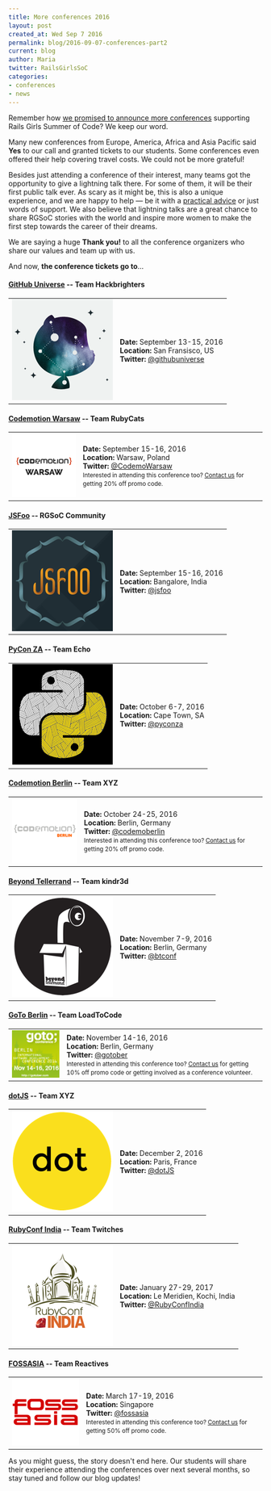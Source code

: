 ```yaml
---
title: More conferences 2016
layout: post
created_at: Wed Sep 7 2016
permalink: blog/2016-09-07-conferences-part2
current: blog
author: Maria
twitter: RailsGirlsSoC
categories:
- conferences
- news
---
```


Remember how [we promised to announce more conferences](/blog/2016-08-10-conferences-part1) supporting Rails Girls Summer of Code? We keep our word.

Many new conferences from Europe, America, Africa and Asia Pacific said **Yes** to our call and granted tickets to our students. Some conferences even offered their help covering travel costs. We could not be more grateful!

Besides just attending a conference of their interest, many teams got the opportunity to give a lightning talk there. For some of them, it will be their first public talk ever. As scary as it might be, this is also a unique experience, and we are happy to help — be it with a [practical advice](/blog/2014-07-29-talk-tips) or just words of support. We also believe that lightning talks are a great chance to share RGSoC stories with the world and inspire more women to make the first step towards the career of their dreams.

We are saying a huge **Thank you!** to all the conference organizers who share our values and team up with us.

And now, **the conference tickets go to**…

#### <span class="color-red"><a href="http://githubuniverse.com/">GitHub Universe</a></span> -- <b>Team Hackbrighters</b>
<div class="conference-table">
  <table>
    <tr>
      <td>
        <a href="http://githubuniverse.com/">
        <img src="/img/blog/2016/conferences/github-universe-logo.png"></a>
      </td>
      <td>
        <b>Date: </b>September 13-15, 2016 <br>
        <b>Location: </b>San Fransisco, US <br>
        <b>Twitter: </b><a href="https://twitter.com/githubuniverse">@githubuniverse</a>
      </td>
    </tr>
  </table>
</div>

#### <span class="color-red"><a href="http://warsaw2016.codemotionworld.com/">Codemotion Warsaw</a></span> -- <b>Team RubyCats</b>
<div class="conference-table">
  <table>
    <tr>
      <td>
        <a href="http://warsaw2016.codemotionworld.com/">
        <img src="/img/blog/2016/conferences/CodemoWarsaw-logo.png"></a>
      </td>
      <td>
        <b>Date: </b>September 15-16, 2016 <br>
        <b>Location: </b>Warsaw, Poland <br>
        <b>Twitter: </b><a href="https://twitter.com/CodemoWarsaw">@CodemoWarsaw</a> <br>
        <small>Interested in attending this conference too? <a href="mailto:summer-of-code@railsgirls.com">Contact us</a> for getting 20% off promo code.</small>
      </td>
    </tr>
  </table>
</div>

#### <span class="color-red"><a href="https://jsfoo.in/2016/">JSFoo</a></span> -- <b>RGSoC Community</b>
<div class="conference-table">
  <table>
    <tr>
      <td>
        <a href="https://jsfoo.in/2016/">
        <img src="/img/blog/2016/conferences/jsfoo-logo.png"></a>
      </td>
      <td>
        <b>Date: </b>September 15-16, 2016 <br>
        <b>Location: </b>Bangalore, India <br>
        <b>Twitter: </b><a href="https://twitter.com/jsfoo">@jsfoo</a>
      </td>
    </tr>
  </table>
</div>

#### <span class="color-red"><a href="https://za.pycon.org/">PyCon ZA</a></span> -- <b>Team Echo</b>
<div class="conference-table">
  <table>
    <tr>
      <td>
        <a href="https://za.pycon.org/">
        <img src="/img/blog/2016/conferences/pycon-za-logo.png"></a>
      </td>
      <td>
        <b>Date: </b>October 6-7, 2016 <br>
        <b>Location: </b>Cape Town, SA <br>
        <b>Twitter: </b><a href="https://twitter.com/pyconza">@pyconza</a>
      </td>
    </tr>
  </table>
</div>

#### <span class="color-red"><a href="http://berlin2016.codemotionworld.com/">Codemotion Berlin</a></span> -- <b>Team XYZ</b>
<div class="conference-table">
  <table>
    <tr>
      <td>
        <a href="http://berlin2016.codemotionworld.com/">
        <img src="/img/blog/2016/conferences/codemoberlin-logo.png"></a>
      </td>
      <td>
        <b>Date: </b>October 24-25, 2016 <br>
        <b>Location: </b>Berlin, Germany <br>
        <b>Twitter: </b><a href="https://twitter.com/codemoberlin">@codemoberlin</a> <br>
        <small>Interested in attending this conference too? <a href="mailto:summer-of-code@railsgirls.com">Contact us</a> for getting 20% off promo code.</small>
      </td>
    </tr>
  </table>
</div>

#### <span class="color-red"><a href="https://beyondtellerrand.com">Beyond Tellerrand</a></span> -- <b>Team kindr3d</b>
<div class="conference-table">
  <table>
    <tr>
      <td>
        <a href="https://beyondtellerrand.com">
        <img src="/img/blog/2016/conferences/beyond-tellerrand-logo.png"></a>
      </td>
      <td>
        <b>Date: </b>November 7-9, 2016 <br>
        <b>Location: </b>Berlin, Germany <br>
        <b>Twitter: </b><a href="https://twitter.com/btconf">@btconf</a>
      </td>
    </tr>
  </table>
</div>

#### <span class="color-red"><a href="https://gotocon.com/berlin-2016/">GoTo Berlin</a></span> -- <b>Team LoadToCode</b>
<div class="conference-table">
  <table>
    <tr>
      <td>
        <a href="https://gotocon.com/berlin-2016/">
        <img src="/img/blog/2016/conferences/goto-berlin-logo.png"></a>
      </td>
      <td>
        <b>Date: </b>November 14-16, 2016 <br>
        <b>Location: </b>Berlin, Germany <br>
        <b>Twitter: </b><a href="https://twitter.com/gotober">@gotober</a> <br>
        <small>Interested in attending this conference too? <a href="mailto:summer-of-code@railsgirls.com">Contact us</a> for getting 10% off promo code or getting involved as a conference volunteer.</small>
      </td>
    </tr>
  </table>
</div>

#### <span class="color-red"><a href="http://www.dotjs.io/">dotJS</a></span> -- <b>Team XYZ</b>
<div class="conference-table">
  <table>
    <tr>
      <td>
        <a href="http://www.dotjs.io/">
        <img src="/img/blog/2016/conferences/dotjs-logo.png"></a>
      </td>
      <td>
        <b>Date: </b>December 2, 2016 <br>
        <b>Location: </b>Paris, France <br>
        <b>Twitter: </b><a href="https://twitter.com/dotJS">@dotJS</a>
      </td>
    </tr>
  </table>
</div>

#### <span class="color-red"><a href="http://rubyconfindia.org/">RubyConf India</a></span> -- <b>Team Twitches</b>
<div class="conference-table">
  <table>
    <tr>
      <td>
        <a href="http://rubyconfindia.org/">
        <img src="/img/blog/2016/conferences/rubyconf-india-logo.png"></a>
      </td>
      <td>
        <b>Date: </b>January 27-29, 2017 <br>
        <b>Location: </b>Le Meridien, Kochi, India <br>
        <b>Twitter: </b><a href="https://twitter.com/RubyConfIndia">@RubyConfIndia</a>
      </td>
    </tr>
  </table>
</div>

#### <span class="color-red"><a href="http://2017.fossasia.org/">FOSSASIA</a></span> -- <b>Team Reactives</b>
<div class="conference-table">
  <table>
    <tr>
      <td>
        <a href="http://2017.fossasia.org/">
        <img src="/img/blog/2016/conferences/fossasia-logo.png"></a>
      </td>
      <td>
        <b>Date: </b>March 17-19, 2016 <br>
        <b>Location: </b>Singapore <br>
        <b>Twitter: </b><a href="https://twitter.com/fossasia">@fossasia</a> <br>
        <small>Interested in attending this conference too? <a href="mailto:summer-of-code@railsgirls.com">Contact us</a> for getting 50% off promo code.</small>
      </td>
    </tr>
  </table>
</div>

As you might guess, the story doesn't end here. Our students will share their experience attending the conferences over next several months, so stay tuned and follow our blog updates!

